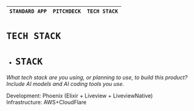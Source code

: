 

| `STANDARD APP` | `PITCHDECK` | `TECH STACK` |
| :---- | :---: | ----: |

# **`TECH STACK`**

- # `STACK`

*What tech stack are you using, or planning to use, to build this product? Include AI models and AI coding tools you use.*

Development: Phoenix (Elixir \+ Liveview \+ LiveviewNative)  
Infrastructure: AWS+CloudFlare

